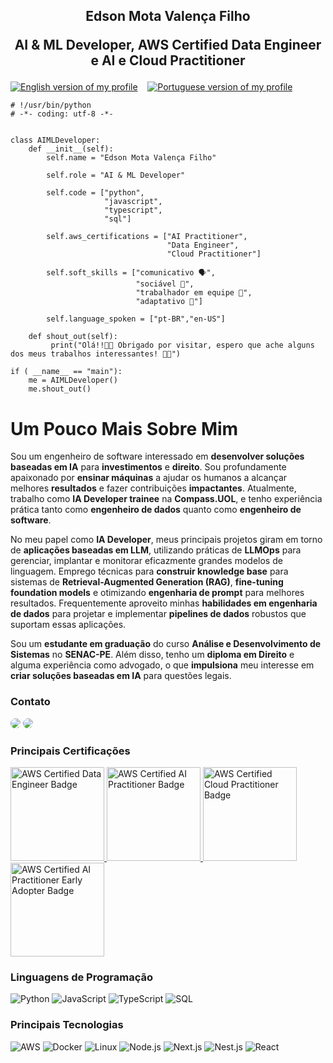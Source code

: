 <h2 align="center">
    <p align="center">
        Edson Mota Valença Filho
    </p>
    <p align="center">
         AI & ML Developer, AWS Certified Data Engineer e AI e Cloud Practitioner
    </p>
</h2>

[![English version of my profile](https://img.shields.io/badge/lang-en-red.svg)](https://github.com/emvalencaf/emvalencaf/blob/main/README.md)
&nbsp;&nbsp;
[![Portuguese version of my profile](https://img.shields.io/badge/lang-pt--br-green.svg)](https://github.com/emvalencaf/emvalencaf/blob/main/README.pt-br.md)

```
# !/usr/bin/python
# -*- coding: utf-8 -*-


class AIMLDeveloper:
    def __init__(self):
        self.name = "Edson Mota Valença Filho"

        self.role = "AI & ML Developer"

        self.code = ["python",
                     "javascript",
                     "typescript",
                     "sql"]

        self.aws_certifications = ["AI Practitioner",
                                   "Data Engineer",
                                   "Cloud Practitioner"]

        self.soft_skills = ["comunicativo 🗣️",
                            "sociável 🤝",
                            "trabalhador em equipe 👥",
                            "adaptativo 🧩"]

        self.language_spoken = ["pt-BR","en-US"]

    def shout_out(self):
         print("Olá!!👋🏻 Obrigado por visitar, espero que ache alguns dos meus trabalhos interessantes! 🤙🏻")

if ( __name__ == "main"):
    me = AIMLDeveloper()
    me.shout_out()
```

# Um Pouco Mais Sobre Mim

Sou um engenheiro de software interessado em **desenvolver soluções baseadas em IA** para **investimentos** e **direito**. Sou profundamente apaixonado por **ensinar máquinas** a ajudar os humanos a alcançar melhores **resultados** e fazer contribuições **impactantes**. Atualmente, trabalho como **IA Developer trainee** na **Compass.UOL**, e tenho experiência prática tanto como **engenheiro de dados** quanto como **engenheiro de software**.

No meu papel como **IA Developer**, meus principais projetos giram em torno de **aplicações baseadas em LLM**, utilizando práticas de **LLMOps** para gerenciar, implantar e monitorar eficazmente grandes modelos de linguagem. Emprego técnicas para **construir knowledge base** para sistemas de **Retrieval-Augmented Generation (RAG)**, **fine-tuning foundation models** e otimizando **engenharia de prompt** para melhores resultados. Frequentemente aproveito minhas **habilidades em engenharia de dados** para projetar e implementar **pipelines de dados** robustos que suportam essas aplicações.

Sou um **estudante em graduação** do curso **Análise e Desenvolvimento de Sistemas** no **SENAC-PE**. Além disso, tenho um **diploma em Direito** e alguma experiência como advogado, o que **impulsiona** meu interesse em **criar soluções baseadas em IA** para questões legais.

### Contato

<a href="https://www.linkedin.com/in/emvalencaf/" target="_blank"><img src="https://img.shields.io/badge/-LinkedIn-%230077B5?style=for-the-badge&logo=linkedin&logoColor=white" style="border-radius: 30px" target="_blank"></a>
<a href = "mailto:emvalenca.dev@gmail.com" target="_blank"> <img src="https://img.shields.io/badge/-Gmail-%23333?style=for-the-badge&logo=gmail&logoColor=white" style="border-radius: 30px" target="_blank"/> </a>

### Principais Certificações

<a href="https://www.credly.com/badges/d0f54d36-4129-4b51-b78f-9812d1921671/public_url" target="_blank">
<img src="https://images.credly.com/images/e5c85d7f-4e50-431e-b5af-fa9d9b0596e7/image.png" style="height:150px;width:150px;" alt="AWS Certified Data Engineer Badge">
</a>
<a href="https://www.credly.com/badges/2baa6054-2557-4b97-98d1-d168069b2669/public_url" target="_blank">
<img src="https://images.credly.com/images/4d4693bb-530e-4bca-9327-de07f3aa2348/image.png" style="height:150px; width: 150px;" alt="AWS Certified AI Practitioner Badge">
</a>
<a href="https://www.credly.com/badges/0ddd789d-e6d2-4209-87b6-6e0e536e693f/public_url" target="_blank">
<img src="https://images.credly.com/images/00634f82-b07f-4bbd-a6bb-53de397fc3a6/image.png" style="height:150px; width: 150px;" alt="AWS Certified Cloud Practitioner Badge">
</a>
<a href="https://www.credly.com/badges/2693ebe0-3a65-4ddf-9232-f17da6c71ad1/public_url" target="_blank">
<img src="https://images.credly.com/images/834f2c8d-2d2c-4ce7-9580-02a351c31626/image.png" style="height:150px; width: 150px;" alt="AWS Certified AI Practitioner Early Adopter Badge">
</a>

### Linguagens de Programação

![Python](https://img.shields.io/badge/-Python-000?&logo=Python)
![JavaScript](https://img.shields.io/badge/-JavaScript-000?&logo=JavaScript)
![TypeScript](https://img.shields.io/badge/-TypeScript-000?&logo=TypeScript)
![SQL](https://img.shields.io/badge/-SQL-000?&logo=MySQL)

### Principais Tecnologias

![AWS](https://img.shields.io/badge/-AWS-000?&logo=Amazon-AWS&logoColor=F90)
![Docker](https://img.shields.io/badge/-Docker-000?&logo=Docker)
![Linux](https://img.shields.io/badge/-Linux-000?&logo=Linux)
![Node.js](https://img.shields.io/badge/-Node.js-000?&logo=node.js)
![Next.js](https://img.shields.io/badge/-Next.js-000?&logo=next.js)
![Nest.js](https://img.shields.io/badge/-Nest.js-000?&logo=nest.js)
![React](https://img.shields.io/badge/-React-000?&logo=React)
